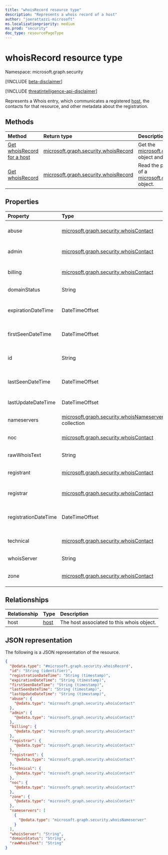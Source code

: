```yaml
---
title: "whoisRecord resource type"
description: "Represents a whois record of a host"
author: "joerattazzi-microsoft"
ms.localizationpriority: medium
ms.prod: "security"
doc_type: resourcePageType
---
```


# whoisRecord resource type

Namespace: microsoft.graph.security

[!INCLUDE [beta-disclaimer](../../includes/beta-disclaimer.md)]

[!INCLUDE [threatintelligence-api-disclaimer](../../includes/threatintelligence-api-disclaimer.md)]

Represents a Whois entry, which communicates a registered [host](../resources/security-host.md), the contacts for that resource, and other metadata about the registration.

## Methods
|Method|Return type|Description|
|:---|:---|:---|
|[Get whoisRecord for a host](../api/security-host-get-whois.md)|[microsoft.graph.security.whoisRecord](../resources/security-whoisrecord.md) |Get the [microsoft.graph.security.whoisRecord](../resources/security-whoisrecord.md) object and their properties.|
|[Get whoisRecord](../api/security-whoisrecord-get.md)|[microsoft.graph.security.whoisRecord](../resources/security-whoisrecord.md)|Read the properties and relationships of a [microsoft.graph.security.whoisRecord](../resources/security-whoisrecord.md) object.|

## Properties
|Property|Type|Description|
|:---|:---|:---|
|abuse|[microsoft.graph.security.whoisContact](../resources/security-whoiscontact.md)|The contact information for the **abuse** contact.|
|admin|[microsoft.graph.security.whoisContact](../resources/security-whoiscontact.md)|The contact information for the **admin** contact.|
|billing|[microsoft.graph.security.whoisContact](../resources/security-whoiscontact.md)|The contact information for the **billing** contact.|
|domainStatus|String|The domain status for this whois object.|
|expirationDateTime|DateTimeOffset|The date and time that this whois record will expire with the registrar.|
|firstSeenDateTime|DateTimeOffset|The first seen date and time of this whois record.|
|id|String|The id for this Whois record object. Inherited from [microsoft.graph.entity](../resources/entity.md).|
|lastSeenDateTime|DateTimeOffset|The last seen date and time of this whois record.|
|lastUpdateDateTime|DateTimeOffset|The date and time that this whois record was last updated.|
|nameservers|[microsoft.graph.security.whoisNameserver](../resources/security-whoisnameserver.md) collection|The nameservers for this whois object.|
|noc|[microsoft.graph.security.whoisContact](../resources/security-whoiscontact.md)|The contact information for the **noc** contact.|
|rawWhoisText|String|The raw whois details for this whois object.|
|registrant|[microsoft.graph.security.whoisContact](../resources/security-whoiscontact.md)|The contact information for the **registrant** contact.|
|registrar|[microsoft.graph.security.whoisContact](../resources/security-whoiscontact.md)|The contact information for the **registrar** contact.|
|registrationDateTime|DateTimeOffset|The date and time that this whois record was registered with a registrar.|
|technical|[microsoft.graph.security.whoisContact](../resources/security-whoiscontact.md)|The contact information for the **technical** contact.|
|whoisServer|String|The whois server providing the details.|
|zone|[microsoft.graph.security.whoisContact](../resources/security-whoiscontact.md)|The contact information for the **zone** contact.|

## Relationships
|Relationship|Type|Description|
|:---|:---|:---|
|host|[host](../resources/security-host.md)|The host associated to this whois object.|

## JSON representation
The following is a JSON representation of the resource.
<!-- {
  "blockType": "resource",
  "keyProperty": "id",
  "@odata.type": "microsoft.graph.security.whoisRecord",
  "baseType": "microsoft.graph.entity",
  "openType": false
}
-->
``` json
{
  "@odata.type": "#microsoft.graph.security.whoisRecord",
  "id": "String (identifier)",
  "registrationDateTime": "String (timestamp)",
  "expirationDateTime": "String (timestamp)",
  "firstSeenDateTime": "String (timestamp)",
  "lastSeenDateTime": "String (timestamp)",
  "lastUpdateDateTime": "String (timestamp)",
  "abuse": {
    "@odata.type": "microsoft.graph.security.whoisContact"
  },
  "admin": {
    "@odata.type": "microsoft.graph.security.whoisContact"
  },
  "billing": {
    "@odata.type": "microsoft.graph.security.whoisContact"
  },
  "registrar": {
    "@odata.type": "microsoft.graph.security.whoisContact"
  },
  "registrant": {
    "@odata.type": "microsoft.graph.security.whoisContact"
  },
  "technical": {
    "@odata.type": "microsoft.graph.security.whoisContact"
  },
  "noc": {
    "@odata.type": "microsoft.graph.security.whoisContact"
  },
  "zone": {
    "@odata.type": "microsoft.graph.security.whoisContact"
  },
  "nameservers": [
    {
      "@odata.type": "microsoft.graph.security.whoisNameserver"
    }
  ],
  "whoisServer": "String",
  "domainStatus": "String",
  "rawWhoisText": "String"
}
```
